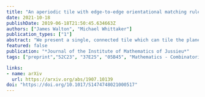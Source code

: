 ```yaml
---
title: "An aperiodic tile with edge-to-edge orientational matching rules"
date: 2021-10-18
publishDate: 2019-06-18T21:50:45.634663Z
authors: ["James Walton", "Michael Whittaker"]
publication_types: ["1"]
abstract: "We present a single, connected tile which can tile the plane but only nonperiodically. The tile is hexagonal with edge markings, which impose simple rules as to how adjacent tiles are allowed to meet across edges. The first of these rules is a standard matching rule, that certain decorations match across edges. The second condition is a new type of matching rule, which allows tiles to meet only when certain decorations in a particular orientation are given the opposite charge. This forces the tiles to form a hierarchy of triangles, following a central idea of the Socolar–Taylor tilings. However, the new edge-to-edge orientational matching rule forces this structure in a very different way, which allows for a surprisingly simple proof of aperiodicity. We show that the hull of all tilings satisfying our rules is uniquely ergodic and that almost all tilings in the hull belong to a minimal core of tilings generated by substitution. Identifying tilings which are charge-flips of each other, these tilings are shown to have pure point dynamical spectrum and a regular model set structure."
featured: false
publication: "*Journal of the Institute of Mathematics of Jussieu*"
tags: ["preprint","52C23", "37E25", "05B45", "Mathematics - Combinatorics; Dynamical Systems"]

links:
- name: arXiv
  url: https://arxiv.org/abs/1907.10139
doi: "https://doi.org/10.1017/S1474748021000517"
---
```


